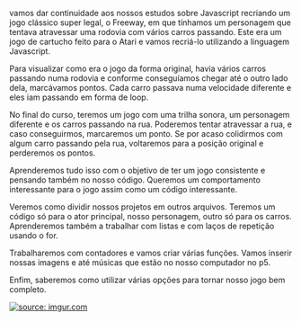 <p>  vamos dar continuidade aos nossos estudos sobre Javascript recriando um jogo clássico super legal, o Freeway, em que tínhamos um personagem que tentava atravessar uma rodovia com vários carros passando. Este era um jogo de cartucho feito para o Atari e vamos recriá-lo utilizando a linguagem Javascript.

Para visualizar como era o jogo da forma original, havia vários carros passando numa rodovia e conforme conseguíamos chegar até o outro lado dela, marcávamos pontos. Cada carro passava numa velocidade diferente e eles iam passando em forma de loop.

No final do curso, teremos um jogo com uma trilha sonora, um personagem diferente e os carros passando na rua. Poderemos tentar atravessar a rua, e caso conseguirmos, marcaremos um ponto. Se por acaso colidirmos com algum carro passando pela rua, voltaremos para a posição original e perderemos os pontos.

Aprenderemos tudo isso com o objetivo de ter um jogo consistente e pensando também no nosso código. Queremos um comportamento interessante para o jogo assim como um código interessante.

Veremos como dividir nossos projetos em outros arquivos. Teremos um código só para o ator principal, nosso personagem, outro só para os carros. Aprenderemos também a trabalhar com listas e com laços de repetição usando o for.

Trabalharemos com contadores e vamos criar várias funções. Vamos inserir nossas imagens e até músicas que estão no nosso computador no p5.

Enfim, saberemos como utilizar várias opções para tornar nosso jogo bem completo. </p>
  
 <a href="https://imgur.com/Uw9tqJB"><img src="https://i.imgur.com/Uw9tqJB.png" title="source: imgur.com" /></a>
